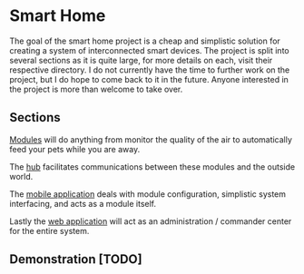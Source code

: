 # Smart Home
The goal of the smart home project is a cheap and simplistic solution for creating a system of interconnected smart devices. The project is split into several sections as it is quite large, for more details on each, visit their respective directory. I do not currently have the time to further work on the project, but I do hope to come back to it in the future. Anyone interested in the project is more than welcome to take over.

## Sections

[Modules](https://github.com/Introvertuous/smart_home/tree/master/modules) will do anything from monitor the quality of the air to automatically feed your pets while you are away. 

The [hub](https://github.com/Introvertuous/smart_home/tree/master/hub) facilitates communications between these modules and the outside world. 

The [mobile application](https://github.com/Introvertuous/smart_home/tree/master/mobile) deals with module configuration, simplistic system interfacing, and acts as a module itself.

Lastly the [web application](https://github.com/Introvertuous/smart_home/tree/master/web) will act as an administration / commander center for the entire system. 

## Demonstration [TODO]
